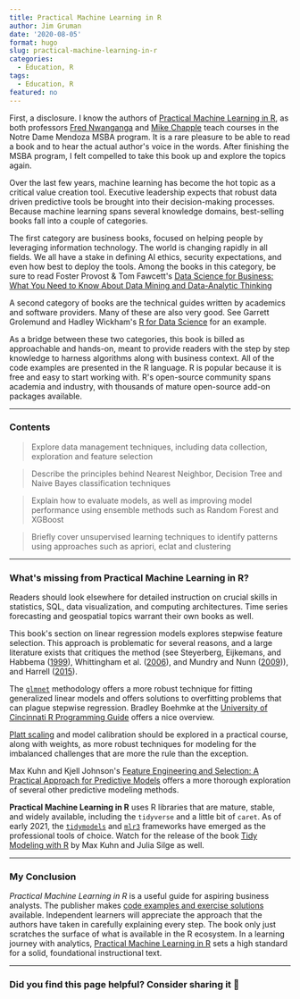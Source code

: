 ```yaml
---
title: Practical Machine Learning in R
author: Jim Gruman
date: '2020-08-05'
format: hugo
slug: practical-machine-learning-in-r
categories:
  - Education, R
tags:
  - Education, R
featured: no
---
```




First, a disclosure. I know the authors of [Practical Machine Learning
in
R](https://www.wiley.com/en-us/Practical+Machine+Learning+in+R-p-9781119591535),
as both professors [Fred Nwanganga](https://twitter.com/gangafred) and
[Mike Chapple](https://twitter.com/mchapple) teach courses in the Notre
Dame Mendoza MSBA program. It is a rare pleasure to be able to read a
book and to hear the actual author's voice in the words. After finishing
the MSBA program, I felt compelled to take this book up and explore the
topics again.

Over the last few years, machine learning has become the hot topic as a
critical value creation tool. Executive leadership expects that robust
data driven predictive tools be brought into their decision-making
processes. Because machine learning spans several knowledge domains,
best-selling books fall into a couple of categories.

The first category are business books, focused on helping people by
leveraging information technology. The world is changing rapidly in all
fields. We all have a stake in defining AI ethics, security
expectations, and even how best to deploy the tools. Among the books in
this category, be sure to read Foster Provost & Tom Fawcett's [Data
Science for Business: What You Need to Know About Data Mining and
Data-Analytic Thinking](http://data-science-for-biz.com/)

A second category of books are the technical guides written by academics
and software providers. Many of these are also very good. See Garrett
Grolemund and Hadley Wickham's [R for Data
Science](https://r4ds.had.co.nz/) for an example.

As a bridge between these two categories, this book is billed as
approachable and hands-on, meant to provide readers with the step by
step knowledge to harness algorithms along with business context. All of
the code examples are presented in the R language. R is popular because
it is free and easy to start working with. R's open-source community
spans academia and industry, with thousands of mature open-source add-on
packages available.

------------------------------------------------------------------------

### Contents

> Explore data management techniques, including data collection,
> exploration and feature selection

> Describe the principles behind Nearest Neighbor, Decision Tree and
> Naive Bayes classification techniques

> Explain how to evaluate models, as well as improving model performance
> using ensemble methods such as Random Forest and XGBoost

> Briefly cover unsupervised learning techniques to identify patterns
> using approaches such as apriori, eclat and clustering

------------------------------------------------------------------------

### What's missing from **Practical Machine Learning in R**?

Readers should look elsewhere for detailed instruction on crucial skills
in statistics, SQL, data visualization, and computing architectures.
Time series forecasting and geospatial topics warrant their own books as
well.

This book's section on linear regression models explores stepwise
feature selection. This approach is problematic for several reasons, and
a large literature exists that critiques the method (see Steyerberg,
Eijkemans, and Habbema
([1999](https://bookdown.org/max/FES/references.html#ref-Steyerberg)),
Whittingham et
al. ([2006](https://bookdown.org/max/FES/references.html#ref-Whittingham)),
and Mundry and Nunn
([2009](https://bookdown.org/max/FES/references.html#ref-Mundry))), and
Harrell ([2015](https://bookdown.org/max/FES/references.html#ref-rms)).

The [`glmnet`](https://glmnet.stanford.edu/articles/glmnet.html)
methodology offers a more robust technique for fitting generalized
linear models and offers solutions to overfitting problems that can
plague stepwise regression. Bradley Boehmke at the [University of
Cincinnati R Programming
Guide](http://uc-r.github.io/regularized_regression) offers a nice
overview.

[Platt scaling](https://en.wikipedia.org/wiki/Platt_scaling) and model
calibration should be explored in a practical course, along with
weights, as more robust techniques for modeling for the imbalanced
challenges that are more the rule than the exception.

Max Kuhn and Kjell Johnson's [Feature Engineering and Selection: A
Practical Approach for Predictive Models](https://bookdown.org/max/FES/)
offers a more thorough exploration of several other predictive modeling
methods.

**Practical Machine Learning in R** uses R libraries that are mature,
stable, and widely available, including the `tidyverse` and a little bit
of `caret`. As of early 2021, the
[`tidymodels`](https://www.tidymodels.org/) and
[`mlr3`](https://mlr3book.mlr-org.com/) frameworks have emerged as the
professional tools of choice. Watch for the release of the book [Tidy
Modeling with R](https://www.tmwr.org/index.html) by Max Kuhn and Julia
Silge as well.

------------------------------------------------------------------------

### My Conclusion

*Practical Machine Learning in R* is a useful guide for aspiring
business analysts. The publisher makes [code examples and exercise
solutions](https://www.wiley.com/en-us/Practical+Machine+Learning+in+R-p-9781119591535)
available. Independent learners will appreciate the approach that the
authors have taken in carefully explaining every step. The book only
just scratches the surface of what is available in the R ecosystem. In a
learning journey with analytics, [Practical Machine Learning in
R](https://www.wiley.com/en-us/Practical+Machine+Learning+in+R-p-9781119591535)
sets a high standard for a solid, foundational instructional text.

------------------------------------------------------------------------

### Did you find this page helpful? Consider sharing it 🙌
